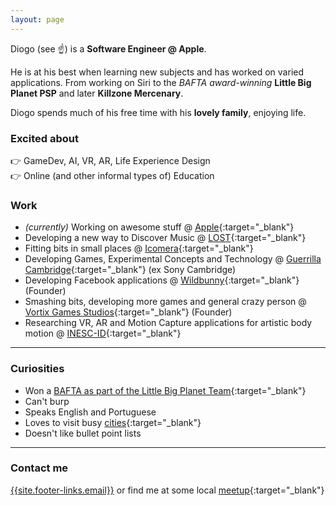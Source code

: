 ```yaml
---
layout: page
---
```


Diogo (see :point_up:) is a **Software Engineer @ Apple**.

He is at his best when learning new subjects and has worked on varied applications.
From working on Siri to the _BAFTA award-winning_
**Little Big Planet PSP** and later **Killzone Mercenary**.

Diogo spends much of his free time with his **lovely family**, enjoying life.

### Excited about

:point_right: GameDev, AI, VR, AR, Life Experience Design  
:point_right: Online (and other informal types of) Education  

### Work

* *(currently)* Working on awesome stuff @ [Apple](https://www.apple.com/){:target="_blank"}
* Developing a new way to Discover Music @
[LOST](http://lost.am/){:target="_blank"}
* Fitting bits in small places @ [Icomera](http://www.icomera.com/){:target="_blank"}
* Developing Games, Experimental Concepts and Technology @
[Guerrilla Cambridge](http://www.worldwidestudios.net/cambridge){:target="_blank"}
(ex Sony Cambridge)
* Developing Facebook applications @ [Wildbunny](http://wildbunny.co.uk/){:target="_blank"}
(Founder)
* Smashing bits, developing more games and general crazy person
@ [Vortix Games Studios](http://blog.vortixgames.com/){:target="_blank"} (Founder)
* Researching VR, AR and Motion Capture applications for artistic body motion @
[INESC-ID](http://www.inesc-id.pt/){:target="_blank"}

-----

### Curiosities

* Won a [BAFTA as part of the Little Big Planet Team](http://www.bafta.org/games/awards/2010-winners-nominees,2475,BA.html){:target="_blank"}
* Can't burp
* Speaks English and Portuguese
* Loves to visit busy [cities](http://en.wikipedia.org/wiki/London){:target="_blank"}
* Doesn't like bullet point lists

-----

### Contact me

[{{site.footer-links.email}}](mailto:{{site.footer-links.email}})
or find me at some local
[meetup](http://www.meetup.com/members/11995734/){:target="_blank"}
